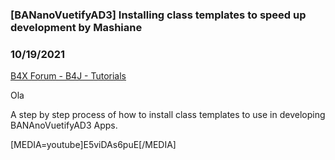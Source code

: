 ### [BANanoVuetifyAD3] Installing class templates to speed up development by Mashiane
### 10/19/2021
[B4X Forum - B4J - Tutorials](https://www.b4x.com/android/forum/threads/135281/)

Ola  
  
A step by step process of how to install class templates to use in developing BANAnoVuetifyAD3 Apps.  
  
[MEDIA=youtube]E5viDAs6puE[/MEDIA]
